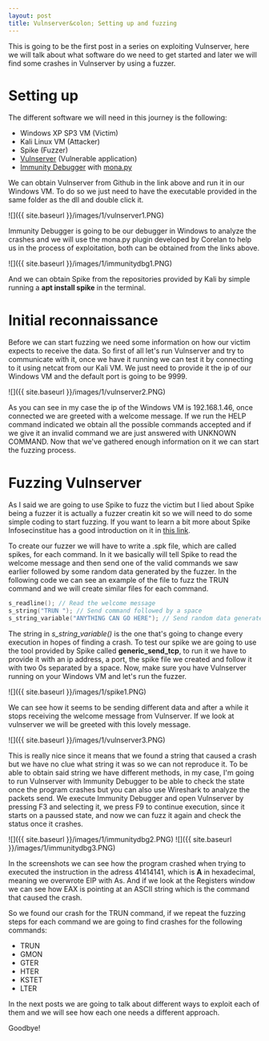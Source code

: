 ```yaml
---
layout: post
title: Vulnserver&colon; Setting up and fuzzing
---
```


This is going to be the first post in a series on exploiting Vulnserver, here we will talk about what software do we need to get started and later we will find some crashes in Vulnserver by using a fuzzer.

# Setting up
The different software we will need in this journey is the following:
- Windows XP SP3 VM (Victim)
- Kali Linux VM (Attacker)
- Spike (Fuzzer)
- [Vulnserver](https://github.com/stephenbradshaw/vulnserver) (Vulnerable application)
- [Immunity Debugger](http://www.immunitysec.com/products/debugger/index.html) with [mona.py](https://github.com/corelan/mona)

We can obtain Vulnserver from Github in the link above and run it in our Windows VM. To do so we just need to have the executable provided in the same folder as the dll and double click it.

![]({{ site.baseurl }}/images/1/vulnserver1.PNG)

Immunity Debugger is going to be our debugger in Windows to analyze the crashes and we will use the mona.py plugin developed by Corelan to help us in the process of exploitation, both can be obtained from the links above.

![]({{ site.baseurl }}/images/1/immunitydbg1.PNG)

And we can obtain Spike from the repositories provided by Kali by simple running a **apt install spike** in the terminal.

# Initial reconnaissance

Before we can start fuzzing we need some information on how our victim expects to receive the data. So first of all let's run Vulnserver and try to communicate with it, once we have it running we can test it by connecting to it using netcat from our Kali VM. We just need to provide it the ip of our Windows VM and the default port is going to be 9999.

![]({{ site.baseurl }}/images/1/vulnserver2.PNG)

As you can see in my case the ip of the Windows VM is 192.168.1.46, once connected we are greeted with a welcome message. If we run the HELP command indicated we obtain all the possible commands accepted and if we give it an invalid command we are just answered with UNKNOWN COMMAND. Now that we've gathered enough information on it we can start the fuzzing process.

# Fuzzing Vulnserver
As I said we are going to use Spike to fuzz the victim but I lied about Spike being a fuzzer it is actually a fuzzer creatin kit so we will need to do some simple coding to start fuzzing. If you want to learn a bit more about Spike Infosecinstitue has a good introduction on it in [this link](https://resources.infosecinstitute.com/intro-to-fuzzing/).

To create our fuzzer we will have to write a .spk file, which are called spikes, for each command. In it we basically will tell Spike to read the welcome message and then send one of the valid commands we saw earlier followed by some random data generated by the fuzzer. In the following code we can see an example of the file to fuzz the TRUN command and we will create similar files for each command.

```c
s_readline(); // Read the welcome message
s_string("TRUN "); // Send command followed by a space
s_string_variable("ANYTHING CAN GO HERE"); // Send random data generated by the fuzzer
```
The string in *s_string_variable()* is the one that's going to change every execution in hopes of finding a crash. To test our spike we are going to use the tool provided by Spike called **generic_send_tcp**, to run it we have to provide it with an ip address, a port, the spike file we created and follow it with two 0s separated by a space. Now, make sure you have Vulnserver running on your Windows VM and let's run the fuzzer.

![]({{ site.baseurl }}/images/1/spike1.PNG)

We can see how it seems to be sending different data and after a while it stops receiving the welcome message from Vulnserver. If we look at vulnserver we will be greeted with this lovely message.

![]({{ site.baseurl }}/images/1/vulnserver3.PNG)

This is really nice since it means that we found a string that caused a crash but we have no clue what string it was so we can not reproduce it. To be able to obtain said string we have different methods, in my case, I'm going to run Vulnserver with Immunity Debugger to be able to check the state once the program crashes but you can also use Wireshark to analyze the packets send. We execute Immunity Debugger and open Vulnserver by pressing F3 and selecting it, we press F9 to continue execution, since it starts on a paussed state, and now we can fuzz it again and check the status once it crashes.

![]({{ site.baseurl }}/images/1/immunitydbg2.PNG)
![]({{ site.baseurl }}/images/1/immunitydbg3.PNG)

In the screenshots we can see how the program crashed when trying to executed the instruction in the adress 41414141, which is **A** in hexadecimal, meaning we overwrote EIP with As. And if we look at the Registers window we can see how EAX is pointing at an ASCII string which is the command that caused the crash.

So we found our crash for the TRUN command, if we repeat the fuzzing steps for each command we are going to find crashes for the following commands:
- TRUN
- GMON
- GTER
- HTER
- KSTET
- LTER

In the next posts we are going to talk about different ways to exploit each of them and we will see how each one needs a different approach.

Goodbye!
